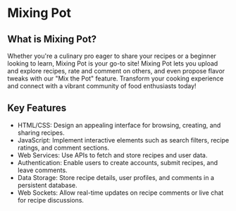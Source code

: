 # Mixing Pot

## What is Mixing Pot?
Whether you're a culinary pro eager to share your recipes or a beginner looking to learn, Mixing Pot is your go-to site! Mixing Pot lets you upload and explore recipes, rate and comment on others, and even propose flavor tweaks with our "Mix the Pot" feature. Transform your cooking experience and connect with a vibrant community of food enthusiasts today!

## Key Features
 - HTML/CSS: Design an appealing interface for browsing, creating, and sharing recipes.
 - JavaScript: Implement interactive elements such as search filters, recipe ratings, and comment sections.
 - Web Services: Use APIs to fetch and store recipes and user data.
 - Authentication: Enable users to create accounts, submit recipes, and leave comments.
 - Data Storage: Store recipe details, user profiles, and comments in a persistent database.
 - Web Sockets: Allow real-time updates on recipe comments or live chat for recipe discussions.